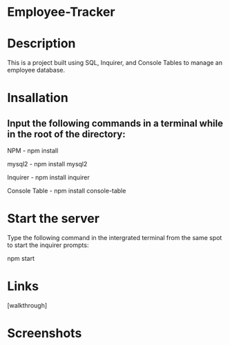 # Employee-Tracker

# Description

This is a project built using SQL, Inquirer, and Console Tables to manage an employee database.

# Insallation

## Input the following commands in a terminal while in the root of the directory:

NPM - npm install

mysql2 - npm install mysql2

Inquirer - npm install inquirer

Console Table - npm install console-table

# Start the server

Type the following command in the intergrated terminal from the same spot to start the inquirer prompts:

npm start

# Links

[walkthrough]

# Screenshots

<img>
